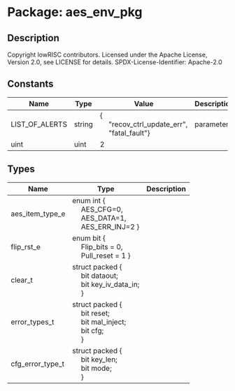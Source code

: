 # Package: aes_env_pkg

## Description

Copyright lowRISC contributors.
 Licensed under the Apache License, Version 2.0, see LICENSE for details.
 SPDX-License-Identifier: Apache-2.0
 

## Constants

| Name           | Type   | Value                                                                                                            | Description |
| -------------- | ------ | ---------------------------------------------------------------------------------------------------------------- | ----------- |
| LIST_OF_ALERTS | string | {<br><span style="padding-left:20px">"recov_ctrl_update_err",<br><span style="padding-left:20px"> "fatal_fault"} | parameters  |
| uint           | uint   | 2                                                                                                                |             |
## Types

| Name             | Type                                                                                                                                                                                                                                           | Description |
| ---------------- | ---------------------------------------------------------------------------------------------------------------------------------------------------------------------------------------------------------------------------------------------- | ----------- |
| aes_item_type_e  | enum int {<br><span style="padding-left:20px"> AES_CFG=0,<br><span style="padding-left:20px"> AES_DATA=1,<br><span style="padding-left:20px"> AES_ERR_INJ=2 }                                                                                  |             |
| flip_rst_e       | enum bit {<br><span style="padding-left:20px"> Flip_bits = 0,<br><span style="padding-left:20px"> Pull_reset = 1 }                                                                                                                             |             |
| clear_t          | struct packed {<br><span style="padding-left:20px">     bit          dataout;<br><span style="padding-left:20px">     bit          key_iv_data_in;<br><span style="padding-left:20px">   }                                                     |             |
| error_types_t    | struct packed {<br><span style="padding-left:20px">     bit          reset;<br><span style="padding-left:20px">     bit          mal_inject;<br><span style="padding-left:20px">     bit          cfg;<br><span style="padding-left:20px">   } |             |
| cfg_error_type_t | struct packed {<br><span style="padding-left:20px">     bit          key_len;<br><span style="padding-left:20px">     bit          mode;<br><span style="padding-left:20px">   }                                                               |             |
